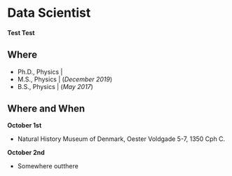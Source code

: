 # Data Scientist

#### Test Test

## Where
- Ph.D., Physics |    		
- M.S., Physics	| (_December 2019_)	 			        		
- B.S., Physics | (_May 2017_)

## Where and When
**October 1st**
- Natural History Museum of Denmark, Oester Voldgade 5-7, 1350 Cph C. 


**October 2nd**
- Somewhere outthere 


